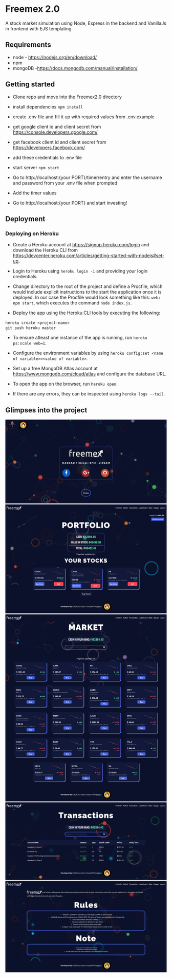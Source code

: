 # Freemex 2.0

A stock market simulation using Node, Express in the backend and VanillaJs in frontend with EJS templating.

## Requirements

* node - https://nodejs.org/en/download/
* npm
* mongoDB -https://docs.mongodb.com/manual/installation/


## Getting started

* Clone repo and move into the Freemex2.0 directory

* install dependencies
`npm install`

* create .env file and fill it up with required values from .env.example

* get google client id and client secret from https://console.developers.google.com/
* get facebook client id and client secret from https://developers.facebook.com/

* add these credentials to .env file

* start server
`npm start`

* Go to http://localhost:{your PORT}/timer/entry and enter the username and password from your .env file when prompted

* Add the timer values

* Go to http://localhost:{your PORT} and start investing!


## Deployment

### Deploying on Heroku

* Create a Heroku account at https://signup.heroku.com/login and download the Heroku CLI from https://devcenter.heroku.com/articles/getting-started-with-nodejs#set-up.

* Login to Heroku using `heroku login -i` and providing your login credentials.

* Change directory to the root of the project and define a Procfile, which would include explicit instructions to the start the application once it is deployed. In our case the Procfile would look something like this: `web: npm start`, which executes the command `node index.js`.

* Deploy the app using the Heroku CLI tools by executing the following:
```
heroku create <project-name>
git push heroku master
```

* To ensure atleast one instance of the app is running, run `heroku ps:scale web=1`.

* Configure the environment variables by using `heroku config:set <name of variable>=<value of variable>`.

* Set up a free MongoDB Atlas account at https://www.mongodb.com/cloud/atlas and configure the database URL.

* To open the app on the browser, run `heroku open`.

* If there are any errors, they can be inspected using `heroku logs --tail`.

## Glimpses into the project

![](./public/img/screenshots/landing.png)
![](./public/img/screenshots/portfolio.png)
![](./public/img/screenshots/market.png)
![](./public/img/screenshots/transactions.png)
![](./public/img/screenshots/rules.png)